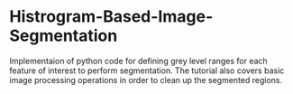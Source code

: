# Histrogram-Based-Image-Segmentation
Implementaion of python code for defining grey level ranges for each feature of interest to perform segmentation. The tutorial also covers basic image processing operations in order to clean up the segmented regions.
